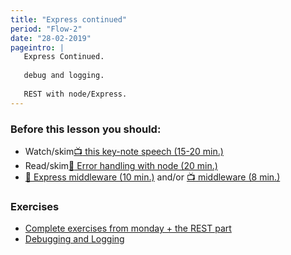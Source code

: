 ```yaml
---
title: "Express continued"
period: "Flow-2"
date: "28-02-2019"
pageintro: | 
   Express Continued.
   
   debug and logging.
  
   REST with node/Express.
---
```


### Before this lesson you should:

<!--readings_begin-->
- Watch/skim[:tv: this key-note speech (15-20 min.)](http://expressjs.com/)
- Read/skim[:book: Error handling with node (20 min.)](https://strongloop.com/strongblog/robust-node-applications-error-handling/)
- [:book: Express middleware (10 min.)](https://expressjs.com/en/guide/using-middleware.html)  and/or [:tv: middleware (8 min.)](https://www.youtube.com/watch?v=9HOem0amlyg)
<!--readings_end-->


### Exercises
<!--exercises_begin-->
- [Complete exercises from monday + the REST part](https://docs.google.com/document/d/14nub9BzWpDbfxyFDLDNVmJaxPIYOOxblgT3owpv1j0Y/edit?usp=sharing)
- [Debugging and Logging](https://docs.google.com/document/d/14xNSHf_szUVA9dP7F6MQhaq59a6Lg9HOxkZDv3xYtTc/edit?usp=sharing)
<!--exercises_end-->

